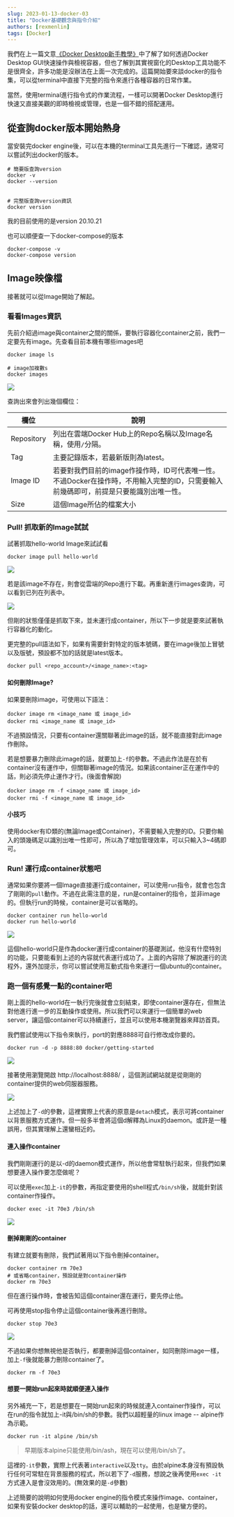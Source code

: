 ```yaml
---
slug: 2023-01-13-docker-03
title: "Docker基礎觀念與指令介紹"
authors: [rexmenlin]
tags: [Docker]
---
```


我們在上一篇文意[《Docker Desktop新手教學》](/blog/2023-01-12-docker-02)中了解了如何透過Docker Desktop GUI快速操作與檢視容器，但也了解到其實視窗化的Desktop工具功能不是很齊全，許多功能是沒辦法在上面一次完成的。這篇開始要來談docker的指令集，可以從terminal中直接下完整的指令來進行各種容器的日常作業。

當然，使用terminal進行指令式的作業流程，一樣可以開著Docker Desktop進行快速又直接美觀的即時檢視或管理，也是一個不錯的搭配運用。

## 從查詢docker版本開始熱身

當安裝完docker engine後，可以在本機的terminal工具先進行一下確認，通常可以嘗試列出docker的版本。

```docker
# 簡要版查詢version
docker -v
docker --version


# 完整版查詢version資訊
docker version
```

我的目前使用的是version 20.10.21

也可以順便查一下docker-compose的版本

```git
docker-compose -v
docker-compose version
```

## Image映像檔

接著就可以從Image開始了解起。

### 看看Images資訊

先前介紹過image與container之間的關係，要執行容器化container之前，我們一定要先有image。先查看目前本機有哪些images吧

```docker
docker image ls

# image加複數s
docker images
```

![](assets/2023-01-13-18-42-59-image.png)

查詢出來會列出幾個欄位：

| 欄位         | 說明                                                                         |
| ---------- | -------------------------------------------------------------------------- |
| Repository | 列出在雲端Docker Hub上的Repo名稱以及Image名稱，使用`/`分隔。                                  |
| Tag        | 主要記錄版本，若最新版則為latest。                                                       |
| Image ID   | 若要對我們目前的image作操作時，ID可代表唯一性。不過Docker在操作時，不用輸入完整的ID，只需要輸入前幾碼即可，前提是只要能識別出唯一性。 |
| Size       | 這個Image所佔的檔案大小                                                             |

### Pull! 抓取新的Image試試

試著抓取hello-world Image來試試看

```docker
docker image pull hello-world
```

![](assets/2023-01-13-18-50-56-image.png)

若是該image不存在，則會從雲端的Repo進行下載。再重新進行images查詢，可以看到已列在列表中。

![](assets/2023-01-13-18-51-47-image.png)

但剛的狀態僅僅是抓取下來，並未運行成container，所以下一步就是要來試著執行容器化的動化。

更完整的pull語法如下，如果有需要針對特定的版本號碼，要在image後加上冒號以及版號，預設都不加的話就是latest版本。

```docker
docker pull <repo_account>/<image_name>:<tag>
```

#### 如何刪除Image?

如果要刪除image，可使用以下語法：

```docker
docker image rm <image_name 或 image_id>
docker rmi <image_name 或 image_id>
```

不過預設情況，只要有container還關聯著此image的話，就不能直接對此image作刪除。

若是想要暴力刪除此image的話，就要加上`-f`的參數。不過此作法是在於有container沒有運作中，但關聯著image的情況。如果該container正在運作中的話，則必須先停止運作才行。(後面會解說)

```docker
docker image rm -f <image_name 或 image_id>
docker rmi -f <image_name 或 image_id>
```

#### 小技巧

使用docker有ID類的(無論Image或Container)，不需要輸入完整的ID。只要你輸入的頭幾碼足以識別出唯一性即可，所以為了增加管理效率，可以只輸入3~4碼即可。

### Run! 運行成container狀態吧

通常如果你要將一個Image直接運行成container，可以使用`run`指令，就會也包含了剛剛的`pull`動作。不過在此需注意的是，run是container的指令，並非image的。但執行run的時候，container是可以省略的。

```docker
docker container run hello-world
docker run hello-world
```

![](assets/2023-01-13-18-57-49-image.png)

這個hello-world只是作為docker運行成container的基礎測試，他沒有什麼特別的功能，只要能看到上述的內容就代表運行成功了。上面的內容除了解說運行的流程外，還外加提示，你可以嘗試使用互動式指令來運行一個ubuntu的container。

### 跑一個有感覺一點的container吧

剛上面的hello-world在一執行完後就會立刻結束，即使container還存在，但無法對他進行進一步的互動操作或使用。所以我們可以來運行一個簡單的web server，讓這個container可以持續運行，並且可以使用本機瀏覽器來拜訪首頁。

我們嘗試使用以下指令來執行，port的對應8888可自行修改成你要的。

```docker
docker run -d -p 8888:80 docker/getting-started
```

![](assets/2023-01-13-23-11-26-image.png)

接著使用瀏覽開啟 http://localhost:8888/ ，這個測試網站就是從剛剛的container提供的web伺服器服務。

![](assets/2023-01-13-23-12-38-image.png)

上述加上了`-d`的參數，這裡實際上代表的原意是`detach`模式，表示可將container以背景服務方式運作。但一般多半會將這個d解釋為Linux的daemon。或許是一種誤用，但其實理解上還蠻相近的。

#### 連入操作container

我們剛剛運行的是以-d的daemon模式運作，所以他會常駐執行起來，但我們如果想要連入操作要怎麼做呢？

可以使用`exec`加上`-it`的參數，再指定要使用的shell程式`/bin/sh`後，就能針對該container作操作。

```docker
docker exec -it 70e3 /bin/sh
```

![](assets/2023-01-13-23-20-50-image.png)

#### 刪掉剛剛的container

有建立就要有刪除，我們試著用以下指令刪掉container。

```docker
docker container rm 70e3
# 或省略container，預設就是對container操作
docker rm 70e3
```

但在進行操作時，會被告知這個container還在運行，要先停止他。

可再使用stop指令停止這個container後再進行刪除。

```docker
docker stop 70e3
```

![](assets/2023-01-13-23-25-09-image.png)

不過如果你想無視他是否執行，都要刪掉這個container，如同刪除image一樣，加上`-f`後就能暴力刪除container了。

```docker
docker rm -f 70e3
```

#### 想要一開始run起來時就順便連入操作

另外補充一下，若是想要在一開始run起來的時候就連入container作操作，可以在run的指令就加上-it與/bin/sh的參數。我們以超輕量的linux image -- alpine作為示範。

```docker
docker run -it alpine /bin/sh
```

> 早期版本alpine只能使用/bin/ash，現在可以使用/bin/sh了。



這裡的`-it`參數，實際上代表著`interactive`以及`tty`。由於alpine本身沒有預設執行任何可常駐在背景服務的程式，所以若下了`-d`服務，想說之後再使用`exec -it`方式連入是會沒效用的。(無效果的是`-d`參數)



上述簡要的說明如何使用docker engine的指令模式來操作image、container，如果有安裝docker desktop的話，還可以輔助的一起使用，也是蠻方便的。
